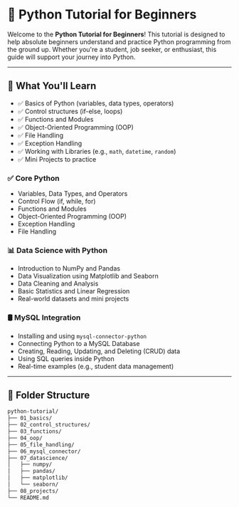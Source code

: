 # 🐍 Python Tutorial for Beginners

Welcome to the **Python Tutorial for Beginners**! This tutorial is designed to help absolute beginners understand and practice Python programming from the ground up. Whether you're a student, job seeker, or enthusiast, this guide will support your journey into Python.

---

## 📘 What You'll Learn

- ✅ Basics of Python (variables, data types, operators)
- ✅ Control structures (if-else, loops)
- ✅ Functions and Modules
- ✅ Object-Oriented Programming (OOP)
- ✅ File Handling
- ✅ Exception Handling
- ✅ Working with Libraries (e.g., `math`, `datetime`, `random`)
- ✅ Mini Projects to practice

### ✅ Core Python
- Variables, Data Types, and Operators
- Control Flow (if, while, for)
- Functions and Modules
- Object-Oriented Programming (OOP)
- Exception Handling
- File Handling

### 📊 Data Science with Python
- Introduction to NumPy and Pandas
- Data Visualization using Matplotlib and Seaborn
- Data Cleaning and Analysis
- Basic Statistics and Linear Regression
- Real-world datasets and mini projects

### 🛢️ MySQL Integration
- Installing and using `mysql-connector-python`
- Connecting Python to a MySQL Database
- Creating, Reading, Updating, and Deleting (CRUD) data
- Using SQL queries inside Python
- Real-time examples (e.g., student data management)

---

## 📂 Folder Structure

```bash
python-tutorial/
├── 01_basics/
├── 02_control_structures/
├── 03_functions/
├── 04_oop/
├── 05_file_handling/
├── 06_mysql_connector/
├── 07_datascience/
│   ├── numpy/
│   ├── pandas/
│   ├── matplotlib/
│   └── seaborn/
├── 08_projects/
└── README.md



